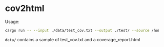 # cov2html

Usage:

```sh
cargo run -- --input ./data/test_cov.txt --output ./test/ --source /home/xxx/linux-6.13.8
```

`data/` contains a sample of test_cov.txt and a coverage_report.html